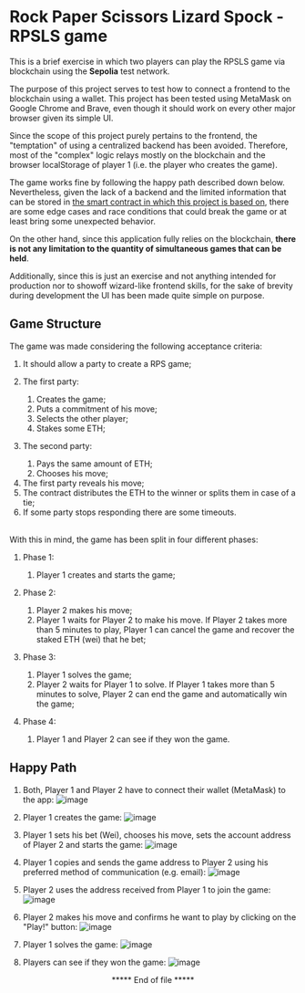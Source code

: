# Rock Paper Scissors Lizard Spock - RPSLS game

This is a brief exercise in which two players can play the RPSLS game via blockchain using the **Sepolia** test network.

The purpose of this project serves to test how to connect a frontend to the blockchain using a wallet. This project has been tested using MetaMask on Google Chrome and Brave, even though it should work on every other major browser given its simple UI.

Since the scope of this project purely pertains to the frontend, the "temptation" of using a centralized backend has been avoided. Therefore, most of the "complex" logic relays mostly on the blockchain and the browser localStorage of player 1 (i.e. the player who creates the game).

The game works fine by following the happy path described down below. Nevertheless, given the lack of a backend and the limited information that can be stored in [the smart contract in which this project is based on](https://github.com/clesaege/RPS/blob/master/RPS.sol), there are some edge cases and race conditions that could break the game or at least bring some unexpected behavior.

On the other hand, since this application fully relies on the blockchain, **there is not any limitation to the quantity of simultaneous games that can be held**.

Additionally, since this is just an exercise and not anything intended for production nor to showoff wizard-like frontend skills, for the sake of brevity during development the UI has been made quite simple on purpose.

## Game Structure

The game was made considering the following acceptance criteria:

<ol>
    <li>It should allow a party to create a RPS game;</li>
    <li>
        <p>The first party:</p>
        <ol>
            <li>Creates the game;</li>
            <li>Puts a commitment of his move;</li>
            <li>Selects the other player;</li>
            <li>Stakes some ETH;</li>
        </ol>
    </li>
    <li>
        <p>The second party:</p>
        <ol>
            <li>Pays the same amount of ETH;</li>
            <li>Chooses his move;</li>
        </ol>
    </li>
    <li>The first party reveals his move;</li>
    <li>The contract distributes the ETH to the winner or splits them in case of a tie;</li>
    <li>If some party stops responding there are some timeouts.</li>
</ol>

<br/>
With this in mind, the game has been split in four different phases:

<ol>
    <li>
        <p>Phase 1:</p>
        <ol>
            <li>Player 1 creates and starts the game;</li>
        </ol>
    </li>
    <li>
        <p>Phase 2:</p>
        <ol>
            <li>Player 2 makes his move;</li>
            <li>Player 1 waits for Player 2 to make his move. If Player 2 takes more than 5 minutes to play, Player 1 can cancel the game and recover the staked ETH (wei) that he bet;</li>
        </ol>
    </li>
    <li>
        <p>Phase 3:</p>
        <ol>
            <li>Player 1 solves the game;</li>
            <li>Player 2 waits for Player 1 to solve. If Player 1 takes more than 5 minutes to solve, Player 2 can end the game and automatically win the game;</li>
        </ol>
    </li>
    <li>
        <p>Phase 4:</p>
        <ol>
            <li>Player 1 and Player 2 can see if they won the game.</li>
        </ol>
    </li>
</ol>

## Happy Path

1. Both, Player 1 and Player 2 have to connect their wallet (MetaMask) to the app:
![image](https://github.com/Joaquin-M2/RPSLS/assets/61671655/5a57c323-4034-45b8-8dd6-4b471e731ba5)

2. Player 1 creates the game:
![image](https://github.com/Joaquin-M2/RPSLS/assets/61671655/5bdedbd9-0650-416e-b6d0-187aa9b78dd9)

3. Player 1 sets his bet (Wei), chooses his move, sets the account address of Player 2 and starts the game:
![image](https://github.com/Joaquin-M2/RPSLS/assets/61671655/ef7b99d0-542a-4fab-a6a5-3c64181c6f4e)

4. Player 1 copies and sends the game address to Player 2 using his preferred method of communication (e.g. email):
![image](https://github.com/Joaquin-M2/RPSLS/assets/61671655/85a1e812-3c42-4ede-a290-31496a477bb5)

5. Player 2 uses the address received from Player 1 to join the game:
![image](https://github.com/Joaquin-M2/RPSLS/assets/61671655/d0ba2fa5-dd87-40f8-8dd4-9a736b4bf102)

6. Player 2 makes his move and confirms he want to play by clicking on the "Play!" button:
![image](https://github.com/Joaquin-M2/RPSLS/assets/61671655/b83ac697-f481-4a72-b5e3-13a365f060fe)

7. Player 1 solves the game:
![image](https://github.com/Joaquin-M2/RPSLS/assets/61671655/0cbc80f4-84aa-45be-86e9-37b954200f15)

8. Players can see if they won the game:
![image](https://github.com/Joaquin-M2/RPSLS/assets/61671655/82b42c2b-22ff-4bb8-9b84-b35301c53dd0)


<p align="center">***** End of file *****</p>
